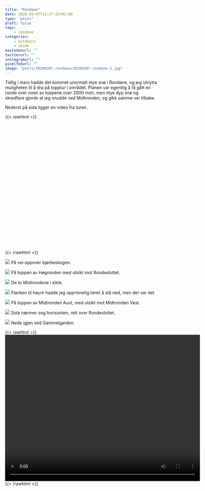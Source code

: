 ```yaml
---
title: "Rondane"
date: 2020-03-07T13:27:23+02:00
type: "posts"
draft: false
tags:
    - rondane
categories:
    - outdoors
    - skimo
mastodonurl: ""
twitterurl: ""
instagramurl: ""
pixelfedurl: ""
image: "posts/20200307-rondane/20200307-rondane-1.jpg"
---
```


Tidlig i mars hadde det kommet unormalt mye snø i Rondane, og jeg
utnytta muligheten til å dra på topptur i området. Planen var egentlig å
få gått en runde over noen av toppene over 2000 moh, men mye dyp snø og
skredfare gjorde at jeg snudde ved Midtronden, og gikk samme vei
tilbake.

Nederst på sida ligger en video fra turen.

<!--more--> 

{{< rawhtml >}}
<link rel="stylesheet" href="js/leaflet/leaflet.css" />
<script src="js/leaflet/leaflet.js"></script>
<script src="js/gpx.js"></script>

<div id="map" style="height: 400px; width: 100%;"></div>

<script>
        var map = L.map('map');//.setView([60.14, 10.25], 11);
        L.tileLayer('https://opencache.statkart.no/gatekeeper/gk/gk.open_gmaps?layers=topo4&zoom={z}&x={x}&y={y}', {
            attribution: '<a href="http://www.kartverket.no/">Kartverket</a>'
        }).addTo(map);
        var gpx = 'posts/20200307-rondane/activity-20200307.gpx'; 
        new L.GPX(gpx, {
            async: true,
            marker_options: {
                startIconUrl: 'img/pin-icon-start.png',
                endIconUrl:   'img/pin-icon-end.png',
                shadowUrl:    'img/pin-shadow.png',
                //clickable: true,
                //showRouteInfo: true
            },
        }).on('loaded', function(e) {
            map.fitBounds(e.target.getBounds());
        }).addTo(map);
</script>
{{< /rawhtml >}}


![](posts/20200307-rondane/20200307-rondane-1.jpg)
På vei oppover bjørkeskogen.

![](posts/20200307-rondane/20200307-rondane-3.jpg)
På toppen av Høgronden med utsikt mot Rondeslottet.

![](posts/20200307-rondane/20200307-rondane-4.jpg)
De to Midtrondene i sikte.

![](posts/20200307-rondane/20200307-rondane-5.jpg)
Flanken til høyre hadde jeg opprinnelig tenkt å stå ned, men der var det

![](posts/20200307-rondane/20200307-rondane-6.jpg)
På toppen av Midtronden Aust, med utsikt mot Midtronden Vest.

![](posts/20200307-rondane/20200307-rondane-9.jpg)
Sola nærmer seg horisonten, rett over Rondeslottet.

![](posts/20200307-rondane/20200307-rondane-10.jpg)
Nede igjen ved Gammelgarden.

{{< rawhtml >}}
<video id="video" width="640" height="480" controls>
    <source src="posts/20200307-rondane/20200307-rondane-video.mp4" type="video/mp4">
    Your browser does not support the video tag.
</video> 
{{< /rawhtml >}}
